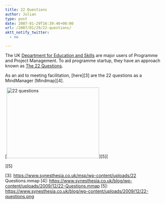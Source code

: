 ```yaml
---
title: 22 Questions
author: Julian
type: post
date: 2007-01-29T16:39:46+00:00
url: /2007/01/29/22-questions/
aktt_notify_twitter:
  - no

---
```

The UK [Department for Education and Skills][1] are major users of Programme and Project Management. To aid programme startup, they have an approach known as [The 22 Questions][2].

As an aid to meeting facilitation, [here][3] are the 22 questions as a MindManager [Mindmap][4].

[<img class="aligncenter size-full wp-image-1614" title="22 questions" src="https://www.synesthesia.co.uk/blog/wp-content/uploads/2009/12/22-questions.png" alt="22 questions" width="300" height="230" />][5][
  
][5]

 [1]: http://www.dfes.gov.uk/
 [2]: http://www.dfes.gov.uk/ppm/index.cfm?fuseaction=content.view&CategoryID=29&ContentID=102&killcache=1&SiteID=1
 [3]: https://www.synesthesia.co.uk/msp/wp-content/uploads/22 Questions.mmap
 [4]: https://www.synesthesia.co.uk/blog/wp-content/uploads/2009/12/22-Questions.mmap
 [5]: https://www.synesthesia.co.uk/blog/wp-content/uploads/2009/12/22-questions.png